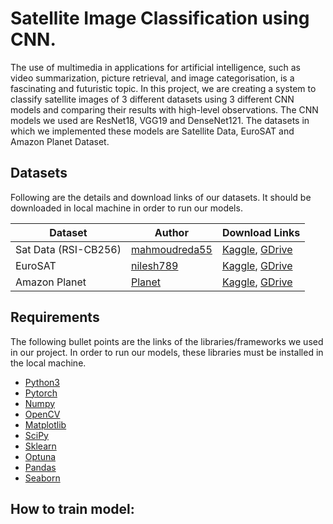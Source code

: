 
# Satellite Image Classification using CNN.

The use of multimedia in applications for artificial intelligence, 
such as video summarization, picture retrieval, and image 
categorisation, is a fascinating and futuristic topic. 
In this project, we are creating a system to classify satellite 
images of 3 different datasets using 3 different CNN models and 
comparing their results with high-level observations. The CNN models we used are ResNet18, VGG19 and DenseNet121. The datasets in which we implemented these models are Satellite Data, EuroSAT and Amazon Planet Dataset. 
    
## Datasets

Following are the details and download links of our datasets.
It should be downloaded in local machine in order to run our models.

| Dataset           | Author        | Download Links |
| ----------------- | --------------|----------------|
| Sat Data (RSI-CB256) |  [mahmoudreda55](https://www.kaggle.com/datasets/mahmoudreda55/satellite-image-classification)|[Kaggle](https://www.kaggle.com/datasets/mahmoudreda55/satellite-image-classification), [GDrive](https://drive.google.com/drive/folders/1Gmy_Lr625n8LjnIKaAI1DRcK8UMscZTi?usp=sharing) |
| EuroSAT | [nilesh789](https://www.kaggle.com/nilesh789) | [Kaggle](https://www.kaggle.com/code/nilesh789/land-cover-classification-with-eurosat-dataset/data), [GDrive](https://drive.google.com/drive/folders/1Gmy_Lr625n8LjnIKaAI1DRcK8UMscZTi?usp=sharing) |
| Amazon Planet | [Planet](https://www.planet.com/) | [Kaggle](https://www.kaggle.com/competitions/planet-understanding-the-amazon-from-space/data), [GDrive](https://drive.google.com/drive/folders/1Gmy_Lr625n8LjnIKaAI1DRcK8UMscZTi?usp=sharing)  |


## Requirements

The following bullet points are the links of the libraries/frameworks we used in our project. In order to run our models, 
these libraries must be installed in the local machine. 

* [Python3](https://www.python.org/downloads/)
* [Pytorch](https://pytorch.org/)
* [Numpy](https://numpy.org/install/)
* [OpenCV](https://opencv.org/releases/)
* [Matplotlib](https://matplotlib.org/stable/users/installing/index.html)
* [SciPy](https://scipy.org/install/)
* [Sklearn](https://scikit-learn.org/stable/install.html)
* [Optuna](https://optuna.org/#installation)
* [Pandas](https://pandas.pydata.org/docs/getting_started/install.html)
* [Seaborn](https://seaborn.pydata.org/installing.html) 


## How to train model:

